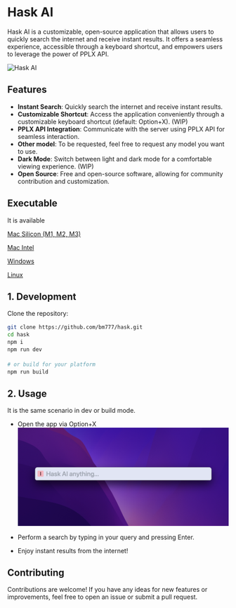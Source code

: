 # Hask AI

Hask AI is a customizable, open-source application that allows users to quickly search the internet and receive instant results. It offers a seamless experience, accessible through a keyboard shortcut, and empowers users to leverage the power of PPLX API.

![Hask AI](assets/record.gif)


## Features

- **Instant Search**: Quickly search the internet and receive instant results.
- **Customizable Shortcut**: Access the application conveniently through a customizable keyboard shortcut (default: Option+X). (WIP)
- **PPLX API Integration**: Communicate with the server using PPLX API for seamless interaction.
- **Other model**: To be requested, feel free to request any model you want to use.
- **Dark Mode**: Switch between light and dark mode for a comfortable viewing experience. (WIP)
- **Open Source**: Free and open-source software, allowing for community contribution and customization.

## Executable
It is available

[Mac Silicon (M1, M2, M3) ](https://github.com/bm777/hask/releases)

[Mac Intel ](https://github.com/bm777/hask/releases)

[Windows](https://github.com/bm777/hask/releases)

[Linux](https://github.com/bm777/hask/releases)


## 1. Development
Clone the repository:

```bash
git clone https://github.com/bm777/hask.git
cd hask
npm i
npm run dev

# or build for your platform
npm run build
```

## 2. Usage
It is the same scenario in dev or build mode.
- Open the app via Option+X
![Hask AI](assets/empty.png)

- Perform a search by typing in your query and pressing Enter.
- Enjoy instant results from the internet!

## Contributing
Contributions are welcome! If you have any ideas for new features or improvements, feel free to open an issue or submit a pull request.
